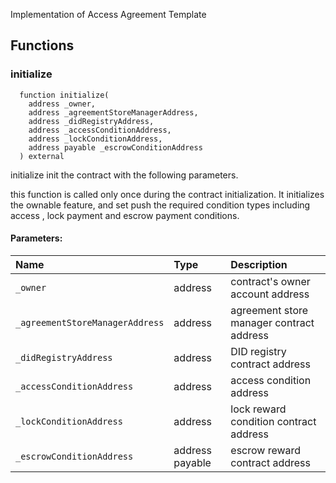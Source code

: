 
Implementation of Access Agreement Template


## Functions
### initialize
```solidity
  function initialize(
    address _owner,
    address _agreementStoreManagerAddress,
    address _didRegistryAddress,
    address _accessConditionAddress,
    address _lockConditionAddress,
    address payable _escrowConditionAddress
  ) external
```
initialize init the
      contract with the following parameters.

this function is called only once during the contract
      initialization. It initializes the ownable feature, and
      set push the required condition types including
      access , lock payment and escrow payment conditions.

#### Parameters:
| Name | Type | Description                                                          |
| :--- | :--- | :------------------------------------------------------------------- |
|`_owner` | address | contract's owner account address
|`_agreementStoreManagerAddress` | address | agreement store manager contract address
|`_didRegistryAddress` | address | DID registry contract address
|`_accessConditionAddress` | address | access condition address
|`_lockConditionAddress` | address | lock reward condition contract address
|`_escrowConditionAddress` | address payable | escrow reward contract address

